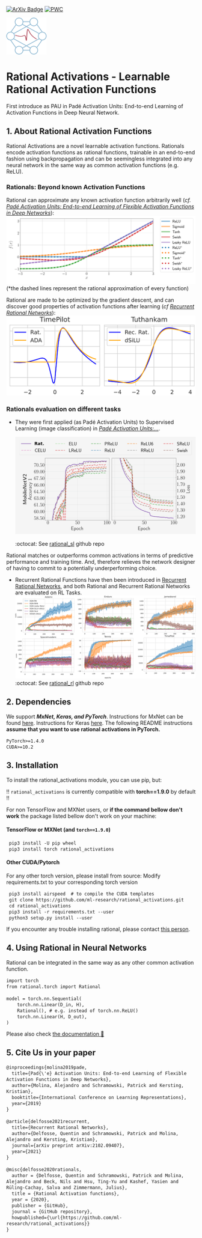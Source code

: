 [![ArXiv Badge](https://img.shields.io/badge/Paper-arXiv-blue.svg)](https://arxiv.org/abs/2102.09407)
[![PWC](https://img.shields.io/endpoint.svg?url=https://paperswithcode.com/badge/recurrent-rational-networks/atari-games-on-atari-2600-tennis)](https://paperswithcode.com/sota/atari-games-on-atari-2600-tennis?p=recurrent-rational-networks)

![Logo](./images/rationals_logo_colored.png)
# Rational Activations - Learnable Rational Activation Functions
First introduce as PAU in Padé Activation Units: End-to-end Learning of Activation Functions in Deep Neural Network.

## 1. About Rational Activation Functions

Rational Activations are a novel learnable activation functions. Rationals encode activation functions as rational functions, trainable in an end-to-end fashion using backpropagation and can be seemingless integrated into any neural network in the same way as common activation functions (e.g. ReLU).

### Rationals: Beyond known Activation Functions
Rational can approximate any known activation function arbitrarily well (*cf. [Padé Activation Units: End-to-end Learning of Flexible Activation Functions in Deep Networks](https://arxiv.org/abs/1907.06732)*):
  ![rational_approx](./images/rational_approx.png)
  (*the dashed lines represent the rational approximation of every function)

Rational are made to be optimized by the gradient descent, and can discover good properties of activation functions after learning (*cf [Recurrent Rational Networks](https://arxiv.org/pdf/2102.09407)*):
  ![rational_properties](./images/rational_properties.png)
### Rationals evaluation on different tasks
* They were first applied (as Padé Activation Units) to Supervised Learning (image classification) in *[Padé Activation Units:...](https://arxiv.org/abs/1907.06732)*.

  ![sl_score](./images/sl_score.png)

  :octocat: See [rational_sl](https://github.com/ml-research/rational_sl) github repo

Rational matches or outperforms common activations in terms of predictive performance and training time.
And, therefore relieves the network designer of having to commit to a potentially underperforming choice.

* Recurrent Rational Functions have then been introduced in [Recurrent Rational Networks](https://arxiv.org/pdf/2102.09407), and both Rational and Recurrent Rational Networks are evaluated on RL Tasks.
  ![rl_scores](./images/rl_scores.png)
 :octocat: See [rational_rl](https://github.com/ml-research/rational_rl) github repo

## 2. Dependencies
We support ***MxNet, Keras, and PyTorch***. Instructions for MxNet can be found [here](rational/mxnet). Instructions for Keras [here](rational/keras).
The following README instructions **assume that you want to use rational activations in PyTorch.**

    PyTorch>=1.4.0
    CUDA>=10.2


## 3. Installation

To install the rational_activations module, you can use pip, but:<br/>

:bangbang: `rational_activations` is currently compatible with **torch==1.9.0** by default :bangbang:

For non TensorFlow and MXNet users, or **if the command bellow don't work** the package listed bellow don't work on your machine:
#### TensorFlow or MXNet (and `torch==1.9.0`)

     pip3 install -U pip wheel
     pip3 install torch rational_activations

#### Other CUDA/Pytorch</h3>

For any other torch version, please install from source:
Modify requirements.txt to your corresponding torch version

     pip3 install airspeed  # to compile the CUDA templates
     git clone https://github.com/ml-research/rational_activations.git
     cd rational_activations
     pip3 install -r requirements.txt --user
     python3 setup.py install --user


If you encounter any trouble installing rational, please contact [this person](quentin.delfosse@cs.tu-darmstadt.de).

## 4. Using Rational in Neural Networks

Rational can be integrated in the same way as any other common activation function.

~~~~
import torch
from rational.torch import Rational

model = torch.nn.Sequential(
    torch.nn.Linear(D_in, H),
    Rational(), # e.g. instead of torch.nn.ReLU()
    torch.nn.Linear(H, D_out),
)
~~~~

Please also check [the documentation :notebook_with_decorative_cover:	](https://rational-activations.readthedocs.io/en/latest/)

## 5. Cite Us in your paper
```
@inproceedings{molina2019pade,
  title={Pad{\'e} Activation Units: End-to-end Learning of Flexible Activation Functions in Deep Networks},
  author={Molina, Alejandro and Schramowski, Patrick and Kersting, Kristian},
  booktitle={International Conference on Learning Representations},
  year={2019}
}

@article{delfosse2021recurrent,
  title={Recurrent Rational Networks},
  author={Delfosse, Quentin and Schramowski, Patrick and Molina, Alejandro and Kersting, Kristian},
  journal={arXiv preprint arXiv:2102.09407},
  year={2021}
}

@misc{delfosse2020rationals,
  author = {Delfosse, Quentin and Schramowski, Patrick and Molina, Alejandro and Beck, Nils and Hsu, Ting-Yu and Kashef, Yasien and Rüling-Cachay, Salva and Zimmermann, Julius},
  title = {Rational Activation functions},
  year = {2020},
  publisher = {GitHub},
  journal = {GitHub repository},
  howpublished={\url{https://github.com/ml-research/rational_activations}}
}
```
